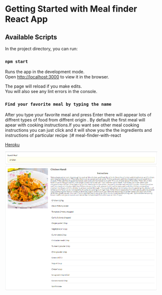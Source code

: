 # Getting Started with Meal finder React App

## Available Scripts

In the project directory, you can run:

### `npm start`

Runs the app in the development mode.\
Open [http://localhost:3000](http://localhost:3000) to view it in the browser.

The page will reload if you make edits.\
You will also see any lint errors in the console.

### `Find your favorite meal by typing the name`

After you type your favorite meal and press Enter there will appear lots of diffrent types of food from diffrent origin .
By default the first meal will apear with cooking instructions.If you want see other meal cooking instructions you can just click and it will show you the the ingredients and instructions of particular recipe :)# meal-finder-with-react

[Heroku ](https://meal-finder-with-react.herokuapp.com/)

![Meal-finder](img/meal-finder.png)
